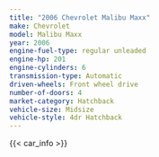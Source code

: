 ```yaml
---
title: "2006 Chevrolet Malibu Maxx"
make: Chevrolet
model: Malibu Maxx
year: 2006
engine-fuel-type: regular unleaded
engine-hp: 201
engine-cylinders: 6
transmission-type: Automatic
driven-wheels: Front wheel drive
number-of-doors: 4
market-category: Hatchback
vehicle-size: Midsize
vehicle-style: 4dr Hatchback
---
```


{{< car_info >}}
